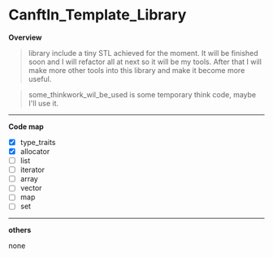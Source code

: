 # CanftIn_Template_Library

**Overview**
> library include a tiny STL achieved for the moment. It will be finished soon and I will refactor all at next so it will be my tools. After that I will make more other tools into this library and make it become more useful.

> some_thinkwork_wil_be_used is some temporary think code, maybe I'll use it.

---
**Code map**

- [x] type_traits
- [x] allocator
- [ ] list
- [ ] iterator
- [ ] array
- [ ] vector
- [ ] map
- [ ] set

---
**others**

none
